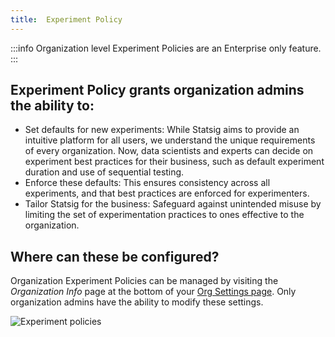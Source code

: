 ```yaml
---
title:  Experiment Policy
---
```


:::info
Organization level Experiment Policies are an Enterprise only feature.
:::

##  Experiment Policy grants organization admins the ability to:

* Set defaults for new experiments: While Statsig aims to provide an intuitive platform for all users, we understand the unique requirements of every organization. Now, data scientists and experts can decide on experiment best practices for their business, such as default experiment duration and use of sequential testing.
* Enforce these defaults: This ensures consistency across all experiments, and that best practices are enforced for experimenters.
* Tailor Statsig for the business: Safeguard against unintended misuse by limiting the set of experimentation practices to ones effective to the organization.

## Where can these be configured?

Organization Experiment Policies can be managed by visiting the _Organization Info_ page at the bottom of your [Org Settings page](https://console.statsig.com/organization/settings). Only organization admins have the ability to modify these settings.

![Experiment policies](/img/org_exp_policies.png)
